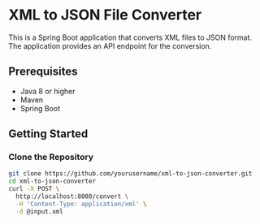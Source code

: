 # XML to JSON File Converter

This is a Spring Boot application that converts XML files to JSON format. The application provides an API endpoint for the conversion.

## Prerequisites

- Java 8 or higher
- Maven
- Spring Boot

## Getting Started

### Clone the Repository

```sh
git clone https://github.com/yourusername/xml-to-json-converter.git
cd xml-to-json-converter
curl -X POST \
  http://localhost:8080/convert \
  -H 'Content-Type: application/xml' \
  -d @input.xml
